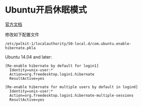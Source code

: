 # Ubuntu开启休眠模式

[官方文档](http://askubuntu.com/questions/94754/how-to-enable-hibernation)

修改如下配置文件
```
/etc/polkit-1/localauthority/50-local.d/com.ubuntu.enable-hibernate.pkla
```


Ubuntu 14.04 and later:
```
[Re-enable hibernate by default for login1]
  Identity=unix-user:*
  Action=org.freedesktop.login1.hibernate
  ResultActive=yes

[Re-enable hibernate for multiple users by default in logind]
  Identity=unix-user:*
  Action=org.freedesktop.login1.hibernate-multiple-sessions
  ResultActive=yes
```
